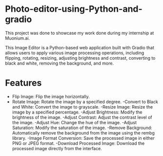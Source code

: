 # Photo-editor-using-Python-and-gradio
This project was done to showcase my work done during my internship at Muonium.ai. 

This Image Editor is a Python-based web application built with Gradio that allows users to apply various image processing operations, including flipping, rotating, resizing, adjusting brightness and contrast, converting to black and white, removing the background, and more.

# Features
- Flip Image: Flip the image horizontally.
- Rotate Image: Rotate the image by a specified degree.
-Convert to Black and White: Convert the image to grayscale.
-Resize Image: Resize the image by a specified percentage.
-Adjust Brightness: Modify the brightness of the image.
-Adjust Contrast: Adjust the contrast level of the image.
-Adjust Hue: Change the hue of the image.
-Adjust Saturation: Modify the saturation of the image.
-Remove Background: Automatically remove the background from the image using the rembg library.
-Image Format Conversion: Save the processed image in either PNG or JPEG format.
-Download Processed Image: Download the processed image directly from the interface.

